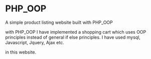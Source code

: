 # PHP_OOP
A simple product listing website built with PHP_OOP

with PHP_OOP I have implemented a shopping cart which uses OOP principles instead of general if else principles. I have used mysql, Javascript, Jquery, Ajax etc.

in this website.
